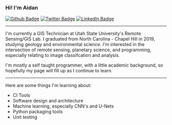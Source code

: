### Hi! I'm Aidan

[![Github Badge](https://img.shields.io/github/followers/acbuie?style=flat-square&logo=github)](https://github.com/acbuie)
[![Twitter Badge](https://img.shields.io/twitter/follow/aidan_buie?style=flat-square&logo=twitter)](https://twitter.com/aidan_buie)
[![LinkedIn Badge](https://img.shields.io/badge/LinkedIn-blue?style=flat-square&logo=linkedin)](https://www.linkedin.com/in/aidanbuie1997)

---

I'm currently a GIS Technician at Utah State University's Remote Sensing/GIS Lab. I graduated from North Carolina - Chapel Hill in 2019, studying geology and environmental science. I'm interested in the intersection of remote sensing, planetary science, and programming, especially relating to image classifcation and analysis. 

I'm mostly a self taught programmer, with a little academic background, so hopefully my page will fill up as I continue to learn. 

---

Here are some things I'm learning about: 
- CI Tools
- Software design and architecture
- Machine learning, especially CNN's and U-Nets
- Python packaging tools
- Unit testing
